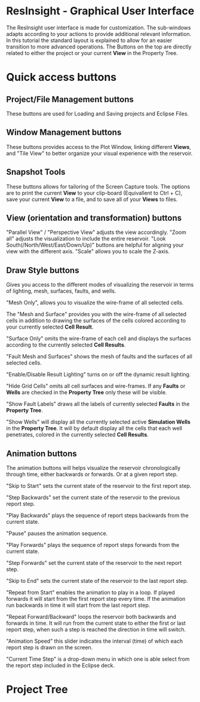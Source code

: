 # ResInsight - Graphical User Interface

The ResInsight user interface is made for customization. The sub-windows adapts according to your actions to provide additional relevant information. In this tutorial the standard layout is explained to allow for an easier transition to more advanced operations. The Buttons on the top are directly related to either the project or your current **View** in the Property Tree.


# Quick access buttons

## Project/File Management buttons

These buttons are used for Loading and Saving projects and Eclipse Files.

## Window Management buttons

These buttons provides access to the Plot Window, linking different **Views**, and "Tile View" to better organize your visual experience with the reservoir.

## Snapshot Tools

These buttons allows for tailoring of the Screen Capture tools. The options are to print the current **View** to your clip-board (Equivallent to Ctrl + C), save your current **View** to a file, and to save all of your **Views** to files.

## View (orientation and transformation) buttons

"Parallel View" / "Perspective View" adjusts the view accordingly. "Zoom all" adjusts the visualization to include the entire reservoir. "Look South(/North/West/East/Down/Up)" buttons are helpful for aligning your view with the different axis.  "Scale" allows you to scale the Z-axis.

## Draw Style buttons

Gives you access to the different modes of visualizing the reservoir in terms of lighting, mesh, surfaces, faults, and wells. 

"Mesh Only", allows you to visualize the wire-frame of all selected cells. 

The "Mesh and Surface" provides you with the wire-frame of all selected cells in addition to drawing the surfaces of the cells colored according to your currently selected **Cell Result**.

"Surface Only" omits the wire-frame of each cell and displays the surfaces according to the currently selected **Cell Results**.

"Fault Mesh and Surfaces" shows the mesh of faults and the surfaces of all selected cells.

"Enable/Disable Result Lighting" turns on or off the dynamic result lighting.

"Hide Grid Cells" omits all cell surfaces and wire-frames. If any **Faults** or **Wells** are checked in the **Property Tree** only these will be visible.

"Show Fault Labels" draws all the labels of currently selected **Faults** in the **Property Tree**.

"Show Wells" will display all the currently selected active **Simulation Wells** in the **Property Tree**. It will by default display all the cells that each well penetrates, colored in the currently selected **Cell Results**.

## Animation buttons

The animation buttons will helps visualize the reservoir chronologically through time, either backwards or forwards. Or at a given report step.

"Skip to Start" sets the current state of the reservoir to the first report step.

"Step Backwards" set the current state of the reservoir to the previous report step.

"Play Backwards" plays the sequence of report steps backwards from the current state.

"Pause" pauses the animation sequence.

"Play Forwards" plays the sequence of report steps forwards from the current state.

"Step Forwards" set the current state of the reservoir to the next report step.

"Skip to End" sets the current state of the reservoir to the last report step.

"Repeat from Start" enables the animation to play in a loop. If played forwards it will start from the first report step every time. If the animation run backwards in time it will start from the last report step.

"Repeat Forward/Backward" loops the reservoir both backwards and forwards in time. It will run from the current state to either the first or last report step, when such a step is reached the direction in time will switch.

 "Animation Speed" this slider indicates the interval (time) of which each report step is drawn on the screen. 

 "Current Time Step" is a drop-down menu in which one is able select from the report step included in the Eclipse deck.

# Project Tree


